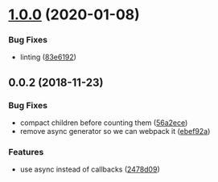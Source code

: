 <a name="1.0.0"></a>
# [1.0.0](https://github.com/ipfs-shipyard/js-hamt-sharding/compare/v0.0.2...v1.0.0) (2020-01-08)


### Bug Fixes

* linting ([83e6192](https://github.com/ipfs-shipyard/js-hamt-sharding/commit/83e6192))



## 0.0.2 (2018-11-23)


### Bug Fixes

* compact children before counting them ([56a2ece](https://github.com/ipfs-shipyard/js-hamt-sharding/commit/56a2ece))
* remove async generator so we can webpack it ([ebef92a](https://github.com/ipfs-shipyard/js-hamt-sharding/commit/ebef92a))


### Features

* use async instead of callbacks ([2478d09](https://github.com/ipfs-shipyard/js-hamt-sharding/commit/2478d09))



